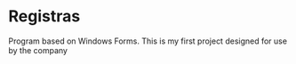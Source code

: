 # Registras
Program based on Windows Forms. This is my first project designed for use by the company

